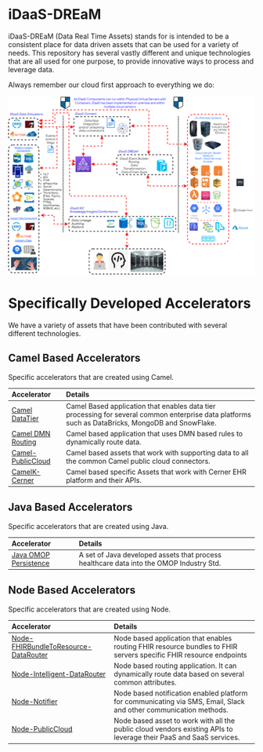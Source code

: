 # iDaaS-DREaM
iDaaS-DREaM (Data Real Time Assets) stands for is intended to be a consistent place for data driven assets that 
can be used for a variety of needs. This repository has several vastly different and unique technologies that are all used
for one purpose, to provide innovative ways to process and leverage data.

Always remember our cloud first approach to everything we do: <br/>

![iDaaS Data Flow - Detailed.png](https://github.com/Project-Herophilus/Project-Herophilus-Assets/blob/main/images/iDaaS-Platform/Implementations-Gen-CloudAgnostic.png)
<br/>


# Specifically Developed Accelerators
We have a variety of assets that have been contributed with several different technologies.

## Camel Based Accelerators
Specific accelerators that are created using Camel.

| Accelerator                                                                                                           | Details                                                                                                                                           |
|:----------------------------------------------------------------------------------------------------------------------|:--------------------------------------------------------------------------------------------------------------------------------------------------| 
| [Camel DataTier](https://github.com/Project-Herophilus/iDaaS-DREaM/tree/main/Camel-DataTier)              | Camel Based application that enables data tier processing for several common enterprise data platforms such as DataBricks, MongoDB and SnowFlake. |
| [Camel DMN Routing](https://github.com/Project-Herophilus/iDaaS-DREaM/tree/main/Camel-DataTier)                | Camel based application that uses DMN based rules to dynamically route data.                                                                      |
| [Camel-PublicCloud](https://github.com/Project-Herophilus/iDaaS-DREaM/tree/main/Camel-PublicCloud) | Camel based assets that work with supporting data to all the common Camel public cloud connectors.                                                |
| [CamelK-Cerner](https://github.com/Project-Herophilus/iDaaS-DREaM/tree/main/CamelK-Cerner)     | Camel based specific Assets that work with Cerner EHR platform and their APIs.                                                                    |

## Java Based Accelerators
Specific accelerators that are created using Java.

| Accelerator                              | Details |
|:-----------------------------------------|:----------------------------| 
|[Java OMOP Persistence](https://github.com/Project-Herophilus/iDaaS-DREaM/tree/main/Java-OMap-DataPersistence)|A set of Java developed assets that process healthcare data into the OMOP Industry Std.|

## Node Based Accelerators
Specific accelerators that are created using Node.

| Accelerator                                                                                                                              | Details                                                                                                            |
|:-----------------------------------------------------------------------------------------------------------------------------------------|:-------------------------------------------------------------------------------------------------------------------| 
| [Node-FHIRBundleToResource-DataRouter](https://github.com/Project-Herophilus/iDaaS-DREaM/tree/main/Node-FHIRBundleToResource-DataRouter) | Node based application that enables routing FHIR resource bundles to FHIR servers specific FHIR resource endpoints |
| [Node-Intelligent-DataRouter](https://github.com/Project-Herophilus/iDaaS-DREaM/tree/main/Node-Intelligent-DataRouter)| Node based routing application. It can dynamically route data based on several common attributes.                  |
| [Node-Notifier](https://github.com/Project-Herophilus/iDaaS-DREaM/tree/main/Node-Notifier) | Node based notification enabled platform for communicating via SMS, Email, Slack and other communication methods.  |
| [Node-PublicCloud](https://github.com/Project-Herophilus/iDaaS-DREaM/tree/main/Node-PublicCloud)| Node based asset to work with all the public cloud vendors existing APIs to leverage their PaaS and SaaS services. |
